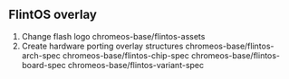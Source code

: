 ## FlintOS overlay
1. Change flash logo
   chromeos-base/flintos-assets
2. Create hardware porting overlay structures
   chromeos-base/flintos-arch-spec
   chromeos-base/flintos-chip-spec
   chromeos-base/flintos-board-spec 
   chromeos-base/flintos-variant-spec 
